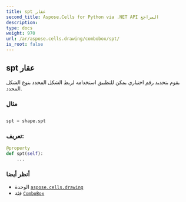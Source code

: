 ```yaml
---
title: spt عقار
second_title: Aspose.Cells for Python via .NET API المراجع
description:
type: docs
weight: 970
url: /ar/aspose.cells.drawing/combobox/spt/
is_root: false
---
```

##  spt عقار

يقوم بتحديد رقم اختياري يمكن للتطبيق استخدامه لربط الشكل المحدد بنوع الشكل المحدد.

###  مثال

```python

spt = shape.spt

```
###  تعريف:
```python
@property
def spt(self):
    ...
```

###  أنظر أيضا
* الوحدة [`aspose.cells.drawing`](../../)
* فئة [`ComboBox`](/cells/python-net/ar/aspose.cells.drawing/combobox)
